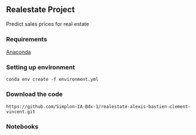 ## Realestate Project

Predict sales prices for real estate

### Requirements

[Anaconda
](https://www.anaconda.com/distribution/)

### Setting up environment

`conda env create -f environment.yml
`

### Download the code

`https://github.com/Simplon-IA-Bdx-1/realestate-alexis-bastien-clement-vincent.git
`
### Notebooks